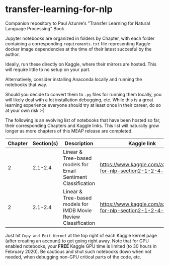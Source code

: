 # transfer-learning-for-nlp
Companion repository to Paul Azunre's "Transfer Learning for Natural Language Processing" Book

Jupyter notebooks are organized in folders by Chapter, with each folder containing a corresponding `requirements.txt` file representing Kaggle docker image dependencies at the time of their latest succesful by the author.

Ideally, run these directly on Kaggle, where their mirrors are hosted. This will require little to no setup on your part.

Alternatively, consider installing Anaconda locally and running the notebooks that way.

Should you decide to convert them to `.py` files for running them locally, you will likely deal with a lot installation debugging, etc. While this is a great learning experience everyone should try at least once in their career, do so at your own risk :-)

The following is an evolving list of notebooks that have been hosted so far, their corresponding Chapters and Kaggle links. This list will naturally grow longer as more chapters of this MEAP release are completed.


| Chapter  | Section(s) | Description | Kaggle link 
|-------------|-------------|-------------|-------------|
| 2 | 2.1-2.4 | Linear & Tree-based models for Email Sentiment Classification | https://www.kaggle.com/azunre/tl-for-nlp-section2-1-2-4-emails
| 2 | 2.1-2.4 | Linear & Tree-based models for IMDB Movie Review Classification | https://www.kaggle.com/azunre/tl-for-nlp-section2-1-2-4-movies


Just hit `Copy and Edit Kernel` at the top right of each Kaggle kernel page (after creating an account) to get going right away. Note that for GPU enabled notebooks, your **FREE** Kaggle GPU time is limited (to 30 hours in February 2020). Be cautious and shut such notebooks down when not needed, when debugging non-GPU critical parts of the code, etc.





